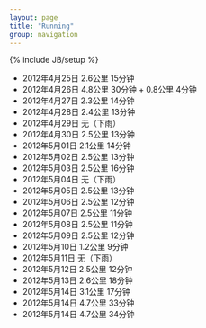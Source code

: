 ```yaml
---
layout: page
title: "Running"
group: navigation
---
```

{% include JB/setup %}

* 2012年4月25日 2.6公里 15分钟
* 2012年4月26日 4.8公里 30分钟 + 0.8公里 4分钟
* 2012年4月27日 2.3公里 14分钟
* 2012年4月28日 2.4公里 13分钟
* 2012年4月29日 无（下雨）
* 2012年4月30日 2.5公里 13分钟
* 2012年5月01日 2.1公里 14分钟
* 2012年5月02日 2.5公里 13分钟
* 2012年5月03日 2.5公里 16分钟
* 2012年5月04日 无（下雨）
* 2012年5月05日 2.5公里 13分钟
* 2012年5月06日 2.5公里 12分钟
* 2012年5月07日 2.5公里 11分钟
* 2012年5月08日 2.5公里 11分钟
* 2012年5月09日 2.5公里 12分钟
* 2012年5月10日 1.2公里 9分钟
* 2012年5月11日 无（下雨）
* 2012年5月12日 2.5公里 12分钟
* 2012年5月13日 2.6公里 18分钟
* 2012年5月14日 3.1公里 17分钟
* 2012年5月14日 4.7公里 33分钟
* 2012年5月14日 4.7公里 34分钟

